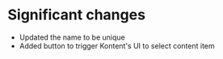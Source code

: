 # Significant changes

- Updated the name to be unique
- Added button to trigger Kontent's UI to select content item
